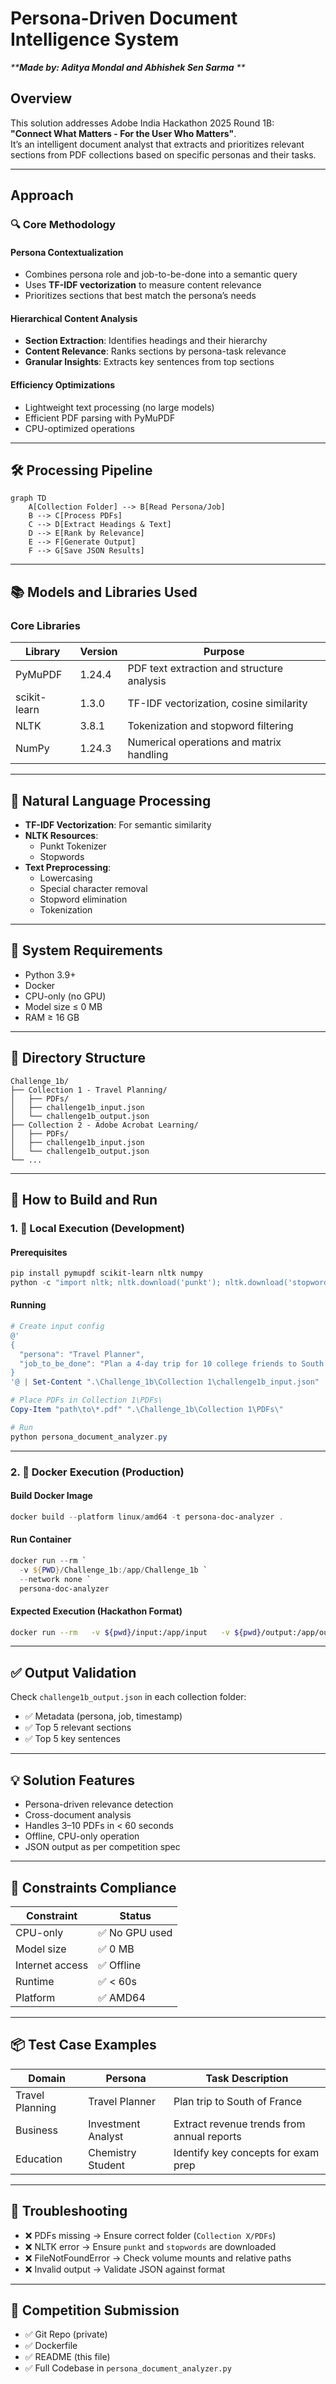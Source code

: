 
# Persona-Driven Document Intelligence System
_****Made by: Aditya Mondal and Abhishek Sen Sarma**
**_
## Overview
This solution addresses Adobe India Hackathon 2025 Round 1B:  
**"Connect What Matters - For the User Who Matters"**.  
It’s an intelligent document analyst that extracts and prioritizes relevant sections from PDF collections based on specific personas and their tasks.

---

## Approach

### 🔍 Core Methodology

#### Persona Contextualization
- Combines persona role and job-to-be-done into a semantic query
- Uses **TF-IDF vectorization** to measure content relevance
- Prioritizes sections that best match the persona’s needs

#### Hierarchical Content Analysis
- **Section Extraction**: Identifies headings and their hierarchy
- **Content Relevance**: Ranks sections by persona-task relevance
- **Granular Insights**: Extracts key sentences from top sections

#### Efficiency Optimizations
- Lightweight text processing (no large models)
- Efficient PDF parsing with PyMuPDF
- CPU-optimized operations

---

## 🛠️ Processing Pipeline

```mermaid
graph TD
    A[Collection Folder] --> B[Read Persona/Job]
    B --> C[Process PDFs]
    C --> D[Extract Headings & Text]
    D --> E[Rank by Relevance]
    E --> F[Generate Output]
    F --> G[Save JSON Results]
```

---

## 📚 Models and Libraries Used

### Core Libraries

| Library        | Version | Purpose                                      |
|----------------|---------|----------------------------------------------|
| PyMuPDF        | 1.24.4  | PDF text extraction and structure analysis   |
| scikit-learn   | 1.3.0   | TF-IDF vectorization, cosine similarity      |
| NLTK           | 3.8.1   | Tokenization and stopword filtering          |
| NumPy          | 1.24.3  | Numerical operations and matrix handling     |

---

## 🧠 Natural Language Processing

- **TF-IDF Vectorization**: For semantic similarity
- **NLTK Resources**:
  - Punkt Tokenizer
  - Stopwords
- **Text Preprocessing**:
  - Lowercasing
  - Special character removal
  - Stopword elimination
  - Tokenization

---

## 🧰 System Requirements

- Python 3.9+
- Docker
- CPU-only (no GPU)
- Model size ≤ 0 MB
- RAM ≥ 16 GB

---

## 📁 Directory Structure

```
Challenge_1b/
├── Collection 1 - Travel Planning/
│   ├── PDFs/
│   ├── challenge1b_input.json
│   └── challenge1b_output.json
├── Collection 2 - Adobe Acrobat Learning/
│   ├── PDFs/
│   ├── challenge1b_input.json
│   └── challenge1b_output.json
└── ...
```

---

## 🚀 How to Build and Run

### 1. 🔧 Local Execution (Development)

#### Prerequisites

```powershell
pip install pymupdf scikit-learn nltk numpy
python -c "import nltk; nltk.download('punkt'); nltk.download('stopwords')"
```

#### Running

```powershell
# Create input config
@'
{
  "persona": "Travel Planner",
  "job_to_be_done": "Plan a 4-day trip for 10 college friends to South of France"
}
'@ | Set-Content ".\Challenge_1b\Collection 1\challenge1b_input.json"

# Place PDFs in Collection 1\PDFs\
Copy-Item "path\to\*.pdf" ".\Challenge_1b\Collection 1\PDFs\"

# Run
python persona_document_analyzer.py
```

---

### 2. 🐳 Docker Execution (Production)

#### Build Docker Image

```powershell
docker build --platform linux/amd64 -t persona-doc-analyzer .
```

#### Run Container

```powershell
docker run --rm `
  -v ${PWD}/Challenge_1b:/app/Challenge_1b `
  --network none `
  persona-doc-analyzer
```

#### Expected Execution (Hackathon Format)

```bash
docker run --rm   -v ${pwd}/input:/app/input   -v ${pwd}/output:/app/output   --network none   mysolutionname:somerandomidentifier
```

---

## ✅ Output Validation

Check `challenge1b_output.json` in each collection folder:

- ✅ Metadata (persona, job, timestamp)
- ✅ Top 5 relevant sections
- ✅ Top 5 key sentences

---

## 💡 Solution Features

- Persona-driven relevance detection
- Cross-document analysis
- Handles 3–10 PDFs in < 60 seconds
- Offline, CPU-only operation
- JSON output as per competition spec

---

## 📌 Constraints Compliance

| Constraint           | Status         |
|----------------------|----------------|
| CPU-only             | ✅ No GPU used |
| Model size           | ✅ 0 MB         |
| Internet access      | ✅ Offline      |
| Runtime              | ✅ < 60s        |
| Platform             | ✅ AMD64        |

---

## 📦 Test Case Examples

| Domain            | Persona             | Task Description                                 |
|------------------|----------------------|--------------------------------------------------|
| Travel Planning  | Travel Planner       | Plan trip to South of France                     |
| Business         | Investment Analyst   | Extract revenue trends from annual reports       |
| Education        | Chemistry Student    | Identify key concepts for exam prep              |

---

## 🧯 Troubleshooting

- ❌ PDFs missing → Ensure correct folder (`Collection X/PDFs`)
- ❌ NLTK error → Ensure `punkt` and `stopwords` are downloaded
- ❌ FileNotFoundError → Check volume mounts and relative paths
- ❌ Invalid output → Validate JSON against format

---

## 🚀 Competition Submission

- ✅ Git Repo (private)
- ✅ Dockerfile
- ✅ README (this file)
- ✅ Full Codebase in `persona_document_analyzer.py`
